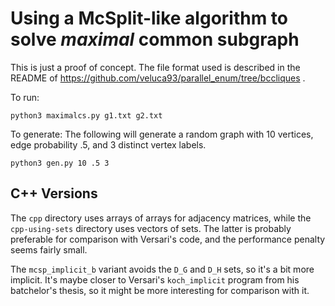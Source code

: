 # Using a McSplit-like algorithm to solve *maximal* common subgraph

This is just a proof of concept.  The file format used is described
in the README of https://github.com/veluca93/parallel_enum/tree/bccliques .

To run:

```
python3 maximalcs.py g1.txt g2.txt
```

To generate:  The following will generate a random graph with 10
vertices, edge probability .5, and 3 distinct vertex labels.

```
python3 gen.py 10 .5 3
```

## C++ Versions

The `cpp` directory uses arrays of arrays for adjacency matrices, while
the `cpp-using-sets` directory uses vectors of sets.  The latter is
probably preferable for comparison with Versari's code, and the performance
penalty seems fairly small.

The `mcsp_implicit_b` variant avoids the `D_G` and `D_H` sets, so it's
a bit more implicit. It's maybe closer to Versari's `koch_implicit`
program from his batchelor's thesis, so it might be more interesting for
comparison with it.
